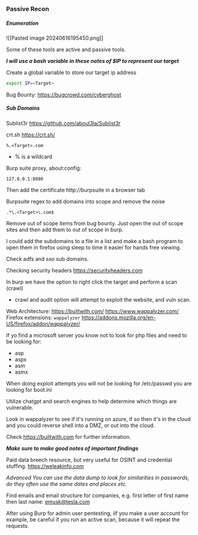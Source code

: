 ### Passive Recon
##### Enumeration
![[Pasted image 20240616195450.png]]

Some of these tools are active and passive tools.

***I will use a bash variable in these notes of $IP to represent our target***

Create a global variable to store our target ip address
```bash
export IP=<Target>
```

Bug Bounty:
https://bugcrowd.com/cyberghost

##### Sub Domains

Sublist3r
https://github.com/aboul3la/Sublist3r

crt.sh
https://crt.sh/
```
%.<Target>.com
```

- % is a wildcard

Burp suite proxy, about:config:
```
127.0.0.1:8080
```

Then add the certificate
http://burpsuite in a browser tab

Burpsuite regex to add domains into scope and remove the noise
```
.*\.<Target>\.com$
```

Remove out of scope items from bug bounty. Just open the out of scope sites and then add them to out of scope in burp.

I could add the subdomains to a file in a list and make a bash program to open them in firefox using sleep to time it easier for hands free viewing. 

Check adfs and sso sub domains.

Checking security headers
https://securityheaders.com

In burp we have the option to right click the target and perform a scan (crawl)
- crawl and audit option will attempt to exploit the website, and vuln scan.

Web Architecture:
https://builtwith.com/
https://www.wappalyzer.com/
Firefox extensions:
`wappalyzer`
https://addons.mozilla.org/en-US/firefox/addon/wappalyzer/


If yo find a microsoft server you know not to look for php files and need to be looking for:
- asp
- aspx
- asm
- asmx

When doing exploit attempts you will not be looking for /etc/passwd you are looking for boot.ini

Utilize chatgpt and search engines to help determine which things are vulnerable.

Look in wappalyzer to see if it's running on azure, if so then it's in the cloud and you could reverse shell into a DMZ, or out into the cloud.

Check https://builtwith.com for further information.

***Make sure to make good notes of important findings***

Paid data breech resource, but very useful for OSINT and credential stuffing. https://weleakinfo.com

*Advanced
You can use the data dump to look for similarities in passwords, do they often use the same dates and places etc.*

Find emails and email structure for companies, e.g. first letter of first name then last name: 
emusk@tesla.com

After using Burp for admin user pentesting, iif you make a user account for example, be careful if you run an active scan, because it will repeat the requests. 



